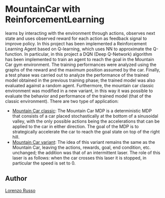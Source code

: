 # MountainCar with ReinforcementLearning
learns by interacting with the environment through actions, observes next state and uses observed reward for each action as feedback signal to improve policy. In this project has been implemented a Reinforcement Learning Agent based on Q-learning, which uses NN to approximate the Q-function.
In particular, in this project a DQN (Deep Q-Network) algorithm has been implemented to train an agent to reach the goal in the Mountain Car gym environment. The training performances were analyzed using the graphs of the reward and the maximum position assumed by the car. Finally, a test phase was carried out to analyze the performance of the trained model obtained in the previous training phase; the trained model was also evaluated against a random agent. Furthermore, the mountain car classic environment was modified in a new variant, in this way it was possible to evaluate the behavior and performance of the trained model (that of the classic environment).
There are two type of application:
* [Mountain Car classic](MountainCar.ipynb): The Mountain Car MDP is a deterministic MDP that consists of a car placed stochastically at the bottom of a sinusoidal valley, with the only possible actions being the accelerations that can be applied to the car in either direction. The goal of the MDP is to strategically accelerate the car to reach the goal state on top of the right hill.
* [Mountain Car variant](MountainCar_modLaser.ipynb): The idea of this variant remains the same as the Mountain Car, leaving the actions, rewards, goal, end condition, etc. unchanged; the addition was that of an intermittent laser. The role of this laser is as follows: when the car crosses this laser it is stopped, in particular the speed is set to 0.

## Author
[Lorenzo Russo](https://github.com/lorenzoR21)
